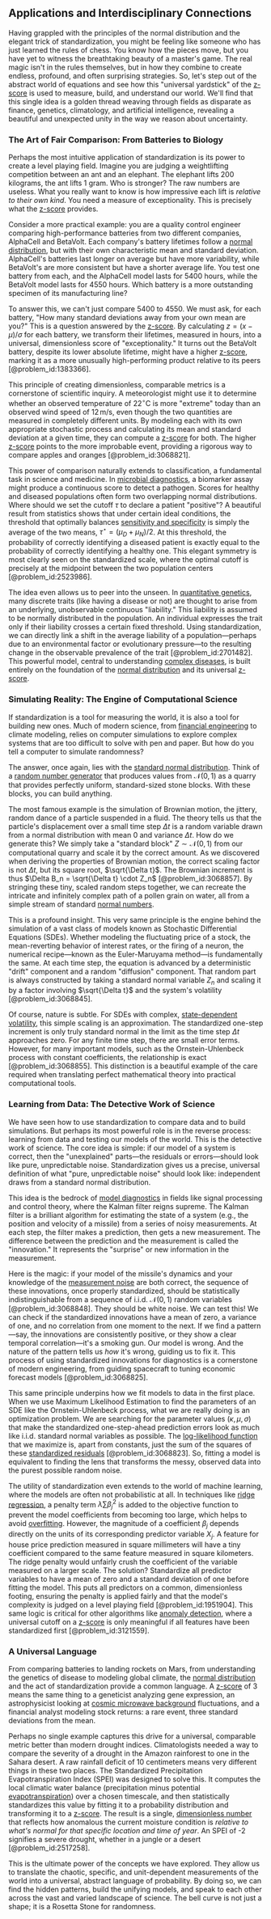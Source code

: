 ## Applications and Interdisciplinary Connections

Having grappled with the principles of the normal distribution and the elegant trick of standardization, you might be feeling like someone who has just learned the rules of chess. You know how the pieces move, but you have yet to witness the breathtaking beauty of a master's game. The real magic isn't in the rules themselves, but in how they combine to create endless, profound, and often surprising strategies. So, let's step out of the abstract world of equations and see how this "universal yardstick" of the [z-score](@article_id:261211) is used to measure, build, and understand our world. We'll find that this single idea is a golden thread weaving through fields as disparate as finance, genetics, climatology, and artificial intelligence, revealing a beautiful and unexpected unity in the way we reason about uncertainty.

### The Art of Fair Comparison: From Batteries to Biology

Perhaps the most intuitive application of standardization is its power to create a level playing field. Imagine you are judging a weightlifting competition between an ant and an elephant. The elephant lifts 200 kilograms, the ant lifts 1 gram. Who is stronger? The raw numbers are useless. What you really want to know is how impressive each lift is *relative to their own kind*. You need a measure of exceptionality. This is precisely what the [z-score](@article_id:261211) provides.

Consider a more practical example: you are a quality control engineer comparing high-performance batteries from two different companies, AlphaCell and BetaVolt. Each company's battery lifetimes follow a [normal distribution](@article_id:136983), but with their own characteristic mean and standard deviation. AlphaCell's batteries last longer on average but have more variability, while BetaVolt's are more consistent but have a shorter average life. You test one battery from each, and the AlphaCell model lasts for 5400 hours, while the BetaVolt model lasts for 4550 hours. Which battery is a more outstanding specimen of its manufacturing line?

To answer this, we can't just compare 5400 to 4550. We must ask, for each battery, "How many standard deviations away from your own mean are you?" This is a question answered by the [z-score](@article_id:261211). By calculating $z = (x - \mu)/\sigma$ for each battery, we transform their lifetimes, measured in hours, into a universal, dimensionless score of "exceptionality." It turns out the BetaVolt battery, despite its lower absolute lifetime, might have a higher [z-score](@article_id:261211), marking it as a more unusually high-performing product relative to its peers [@problem_id:1383366].

This principle of creating dimensionless, comparable metrics is a cornerstone of scientific inquiry. A meteorologist might use it to determine whether an observed temperature of $22^\circ\mathrm{C}$ is more "extreme" today than an observed wind speed of $12\,\mathrm{m/s}$, even though the two quantities are measured in completely different units. By modeling each with its own appropriate stochastic process and calculating its mean and standard deviation at a given time, they can compute a [z-score](@article_id:261211) for both. The higher [z-score](@article_id:261211) points to the more improbable event, providing a rigorous way to compare apples and oranges [@problem_id:3068821].

This power of comparison naturally extends to classification, a fundamental task in science and medicine. In [microbial diagnostics](@article_id:189646), a biomarker assay might produce a continuous score to detect a pathogen. Scores for healthy and diseased populations often form two overlapping normal distributions. Where should we set the cutoff $\tau$ to declare a patient "positive"? A beautiful result from statistics shows that under certain ideal conditions, the threshold that optimally balances [sensitivity and specificity](@article_id:180944) is simply the average of the two means, $\tau^\star = (\mu_D + \mu_N)/2$. At this threshold, the probability of correctly identifying a diseased patient is exactly equal to the probability of correctly identifying a healthy one. This elegant symmetry is most clearly seen on the standardized scale, where the optimal cutoff is precisely at the midpoint between the two population centers [@problem_id:2523986].

The idea even allows us to peer into the unseen. In [quantitative genetics](@article_id:154191), many discrete traits (like having a disease or not) are thought to arise from an underlying, unobservable continuous "liability." This liability is assumed to be normally distributed in the population. An individual expresses the trait only if their liability crosses a certain fixed threshold. Using standardization, we can directly link a shift in the average liability of a population—perhaps due to an environmental factor or evolutionary pressure—to the resulting change in the observable prevalence of the trait [@problem_id:2701482]. This powerful model, central to understanding [complex diseases](@article_id:260583), is built entirely on the foundation of the [normal distribution](@article_id:136983) and its universal [z-score](@article_id:261211).

### Simulating Reality: The Engine of Computational Science

If standardization is a tool for measuring the world, it is also a tool for building new ones. Much of modern science, from [financial engineering](@article_id:136449) to climate modeling, relies on computer simulations to explore complex systems that are too difficult to solve with pen and paper. But how do you tell a computer to simulate randomness?

The answer, once again, lies with the [standard normal distribution](@article_id:184015). Think of a [random number generator](@article_id:635900) that produces values from $\mathcal{N}(0, 1)$ as a quarry that provides perfectly uniform, standard-sized stone blocks. With these blocks, you can build anything.

The most famous example is the simulation of Brownian motion, the jittery, random dance of a particle suspended in a fluid. The theory tells us that the particle's displacement over a small time step $\Delta t$ is a random variable drawn from a normal distribution with mean 0 and variance $\Delta t$. How do we generate this? We simply take a "standard block" $Z \sim \mathcal{N}(0, 1)$ from our computational quarry and scale it by the correct amount. As we discovered when deriving the properties of Brownian motion, the correct scaling factor is not $\Delta t$, but its square root, $\sqrt{\Delta t}$. The Brownian increment is thus $\Delta B_n = \sqrt{\Delta t} \cdot Z_n$ [@problem_id:3068857]. By stringing these tiny, scaled random steps together, we can recreate the intricate and infinitely complex path of a pollen grain on water, all from a simple stream of standard [normal numbers](@article_id:140558).

This is a profound insight. This very same principle is the engine behind the simulation of a vast class of models known as Stochastic Differential Equations (SDEs). Whether modeling the fluctuating price of a stock, the mean-reverting behavior of interest rates, or the firing of a neuron, the numerical recipe—known as the Euler-Maruyama method—is fundamentally the same. At each time step, the equation is advanced by a deterministic "drift" component and a random "diffusion" component. That random part is always constructed by taking a standard normal variable $Z_n$ and scaling it by a factor involving $\sqrt{\Delta t}$ and the system's volatility [@problem_id:3068845].

Of course, nature is subtle. For SDEs with complex, [state-dependent volatility](@article_id:637032), this simple scaling is an approximation. The standardized one-step increment is only truly standard normal in the limit as the time step $\Delta t$ approaches zero. For any finite time step, there are small error terms. However, for many important models, such as the Ornstein-Uhlenbeck process with constant coefficients, the relationship is exact [@problem_id:3068855]. This distinction is a beautiful example of the care required when translating perfect mathematical theory into practical computational tools.

### Learning from Data: The Detective Work of Science

We have seen how to use standardization to compare data and to build simulations. But perhaps its most powerful role is in the reverse process: learning from data and testing our models of the world. This is the detective work of science. The core idea is simple: if our model of a system is correct, then the "unexplained" parts—the residuals or errors—should look like pure, unpredictable noise. Standardization gives us a precise, universal definition of what "pure, unpredictable noise" should look like: independent draws from a standard normal distribution.

This idea is the bedrock of [model diagnostics](@article_id:136401) in fields like signal processing and control theory, where the Kalman filter reigns supreme. The Kalman filter is a brilliant algorithm for estimating the state of a system (e.g., the position and velocity of a missile) from a series of noisy measurements. At each step, the filter makes a prediction, then gets a new measurement. The difference between the prediction and the measurement is called the "innovation." It represents the "surprise" or new information in the measurement.

Here is the magic: if your model of the missile's dynamics and your knowledge of the [measurement noise](@article_id:274744) are both correct, the sequence of these innovations, once properly standardized, should be statistically indistinguishable from a sequence of i.i.d. $\mathcal{N}(0, 1)$ random variables [@problem_id:3068848]. They should be white noise. We can test this! We can check if the standardized innovations have a mean of zero, a variance of one, and no correlation from one moment to the next. If we find a pattern—say, the innovations are consistently positive, or they show a clear temporal correlation—it's a smoking gun. Our model is wrong. And the nature of the pattern tells us *how* it's wrong, guiding us to fix it. This process of using standardized innovations for diagnostics is a cornerstone of modern engineering, from guiding spacecraft to tuning economic forecast models [@problem_id:3068825].

This same principle underpins how we fit models to data in the first place. When we use Maximum Likelihood Estimation to find the parameters of an SDE like the Ornstein-Uhlenbeck process, what we are really doing is an optimization problem. We are searching for the parameter values ($\kappa, \mu, \sigma$) that make the standardized one-step-ahead prediction errors look as much like i.i.d. standard normal variables as possible. The [log-likelihood function](@article_id:168099) that we maximize is, apart from constants, just the sum of the squares of these [standardized residuals](@article_id:633675) [@problem_id:3068823]. So, fitting a model is equivalent to finding the lens that transforms the messy, observed data into the purest possible random noise.

The utility of standardization even extends to the world of machine learning, where the models are often not probabilistic at all. In techniques like [ridge regression](@article_id:140490), a penalty term $\lambda \sum \beta_j^2$ is added to the objective function to prevent the model coefficients from becoming too large, which helps to avoid [overfitting](@article_id:138599). However, the magnitude of a coefficient $\beta_j$ depends directly on the units of its corresponding predictor variable $X_j$. A feature for house price prediction measured in square millimeters will have a tiny coefficient compared to the same feature measured in square kilometers. The ridge penalty would unfairly crush the coefficient of the variable measured on a larger scale. The solution? Standardize all predictor variables to have a mean of zero and a standard deviation of one before fitting the model. This puts all predictors on a common, dimensionless footing, ensuring the penalty is applied fairly and that the model's complexity is judged on a level playing field [@problem_id:1951904]. This same logic is critical for other algorithms like [anomaly detection](@article_id:633546), where a universal cutoff on a [z-score](@article_id:261211) is only meaningful if all features have been standardized first [@problem_id:3121559].

### A Universal Language

From comparing batteries to landing rockets on Mars, from understanding the genetics of disease to modeling global climate, the [normal distribution](@article_id:136983) and the act of standardization provide a common language. A [z-score](@article_id:261211) of 3 means the same thing to a geneticist analyzing gene expression, an astrophysicist looking at [cosmic microwave background](@article_id:146020) fluctuations, and a financial analyst modeling stock returns: a rare event, three standard deviations from the mean.

Perhaps no single example captures this drive for a universal, comparable metric better than modern drought indices. Climatologists needed a way to compare the severity of a drought in the Amazon rainforest to one in the Sahara desert. A raw rainfall deficit of 10 centimeters means very different things in these two places. The Standardized Precipitation Evapotranspiration Index (SPEI) was designed to solve this. It computes the local climatic water balance (precipitation minus potential [evapotranspiration](@article_id:180200)) over a chosen timescale, and then statistically standardizes this value by fitting it to a probability distribution and transforming it to a [z-score](@article_id:261211). The result is a single, [dimensionless number](@article_id:260369) that reflects how anomalous the current moisture condition is *relative to what's normal for that specific location and time of year*. An SPEI of -2 signifies a severe drought, whether in a jungle or a desert [@problem_id:2517258].

This is the ultimate power of the concepts we have explored. They allow us to translate the chaotic, specific, and unit-dependent measurements of the world into a universal, abstract language of probability. By doing so, we can find the hidden patterns, build the unifying models, and speak to each other across the vast and varied landscape of science. The bell curve is not just a shape; it is a Rosetta Stone for randomness.